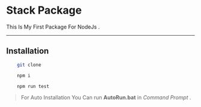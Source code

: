 # Stack Package
This Is My First Package For NodeJs .

---

## Installation

``` bash
    git clone 

    npm i 

    npm run test
```
> For Auto Installation You Can run **AutoRun.bat** in *Command Prompt* .

